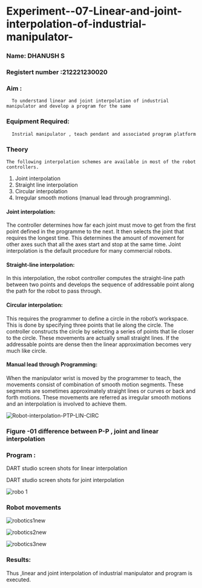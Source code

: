 # Experiment--07-Linear-and-joint-interpolation-of-industrial-manipulator-
###  Name: DHANUSH S
### Registert number :212221230020

### Aim :
      To understand linear and joint interpolation of industrial manipulator and develop a program for the same 
      
### Equipment Required: 
      Instrial manipulator , teach pendant and associated program platform 
      
### Theory 
    The following interpolation schemes are available in most of the robot controllers.
1. Joint interpolation
2. Straight line interpolation
3. Circular interpolation
4. Irregular smooth motions (manual lead through programming).
#### Joint interpolation: 
The controller determines how far each joint must move to get from the first point defined in the programme to the next. It then selects the joint that
requires the longest time. This determines the amount of movement for other axes such that all the axes start and stop at the same time. Joint interpolation is the default procedure for many commercial robots.

#### Straight-line interpolation: 
In this interpolation, the robot controller computes the straight-line path between two points and develops the sequence of addressable point along the path for the robot to pass through.

#### Circular interpolation: 
This requires the programmer to define a circle in the
robot’s workspace. This is done by specifying three points that lie along the circle. The controller constructs the circle by selecting a series of points that lie closer to the circle. These movements are actually small straight lines. If the addressable points are dense then the linear approximation becomes very much like circle.


#### Manual lead through Programming: 
When the manipulator wrist is moved by the programmer to teach, the movements consist of combination of smooth motion segments. These segments are sometimes approximately straight lines or curves or back and forth motions. These movements are referred as irregular smooth motions and an interpolation is involved to achieve them.




![Robot-interpolation-PTP-LIN-CIRC](https://user-images.githubusercontent.com/36288975/201615171-d0886aaa-8220-4b0c-8a1d-3d8a5c69c76a.png)

### Figure -01 difference between P-P , joint and linear interpolation 


### Program : 
DART studio screen shots for linear interpolation 









DART studio screen shots for joint interpolation 


![robo 1](https://user-images.githubusercontent.com/93427186/203103761-94280875-b602-46f9-bd87-dba32b132fc7.jpg)






### Robot movements 
![robotics1new](https://user-images.githubusercontent.com/93427186/203104007-334b6309-11b0-472f-bb29-62de2cbb2858.jpg)

![robotics2new](https://user-images.githubusercontent.com/93427186/203104022-8e16fa93-2c65-432a-91a1-eb17fc9a83cb.jpg)


![robotics3new](https://user-images.githubusercontent.com/93427186/203104042-d50084dc-9625-42ac-8fe1-bcf1b799b0e3.jpg)





### Results:  
Thus ,linear and joint interpolation of industrial manipulator and program is executed.
